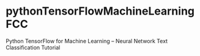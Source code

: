 # pythonTensorFlowMachineLearningFCC
Python TensorFlow for Machine Learning – Neural Network Text Classification Tutorial
